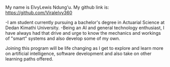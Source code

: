 My name is ElvyLewis Ndung'u. My github link is: https://github.com/Viralelvy360

-I am student currently pursuing a bachelor's degree in Actuarial Science at Dedan Kimathi University.
-Being an AI and general technology enthusiast, I have always had that drive and urge to know the mechanics and workings of "smart" systems and also develop some of my own.

Joining this program will be life changing as I get to explore and learn more on artificial intelligence, software development and also take on other learning paths offered.

 
